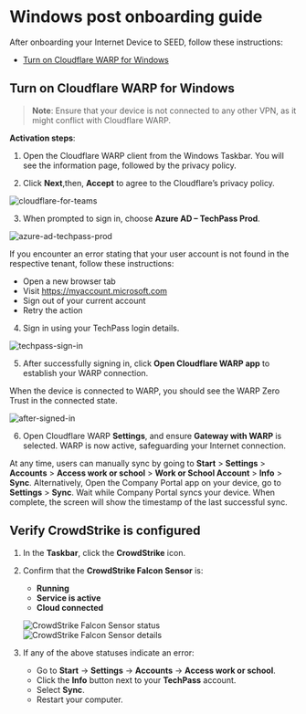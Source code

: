 # Windows post onboarding guide

After onboarding your Internet Device to SEED, follow these instructions:

- [Turn on Cloudflare WARP for Windows](#turn-on-cloudflare-warp-for-windows)

## Turn on Cloudflare WARP for Windows

>**Note**: Ensure that your device is not connected to any other VPN, as it might conflict with Cloudflare WARP.

**Activation steps**:

1. Open the Cloudflare WARP client from the Windows Taskbar. You will see the information page, followed by the privacy policy.

2. Click **Next**,then, **Accept** to agree to the Cloudflare’s privacy policy.

  ![cloudflare-for-teams](../images/cloudflare-warp-windows/cloudflare-for-teams.png ':size=50%')

3. When prompted to sign in, choose **Azure AD – TechPass Prod**.

  ![azure-ad-techpass-prod](../images/cloudflare-warp-windows/azure-ad-techpass-prod.png ':size=50%')

If you encounter an error stating that your user account is not found in the respective tenant, follow these instructions:

- Open a new browser tab
- Visit https://myaccount.microsoft.com
- Sign out of your current account
- Retry the action

4. Sign in using your TechPass login details.

  ![techpass-sign-in](../images/cloudflare-warp-macos/techpass-sign-in.png ':size=50%')

5. After successfully signing in, click **Open Cloudflare WARP app** to establish your WARP connection.

  When the device is connected to WARP, you should see the WARP Zero Trust in the connected state.
  
  ![after-signed-in](../images/cloudflare-warp-windows/after-signed-in.png ':size=50%')

6. Open Cloudflare WARP **Settings**, and ensure **Gateway with WARP** is selected. WARP is now active, safeguarding your Internet connection.



At any time, users can manually sync by going to **Start** > **Settings** > **Accounts** > **Access work or school** > **Work or School Account** > **Info** > **Sync**. Alternatively, Open the Company Portal app on your device, go to **Settings** > **Sync**. Wait while Company Portal syncs your device. When complete, the screen will show the timestamp of the last successful sync.

## Verify CrowdStrike is configured

1. In the **Taskbar**, click the **CrowdStrike** icon.
2. Confirm that the **CrowdStrike Falcon Sensor** is:
   - **Running**
   - **Service is active**
   - **Cloud connected**  

   ![CrowdStrike Falcon Sensor status](../images/winimage-4.png)  
   ![CrowdStrike Falcon Sensor details](../images/winimage-5.png)

3. If any of the above statuses indicate an error:
   - Go to **Start** → **Settings** → **Accounts** → **Access work or school**.
   - Click the **Info** button next to your **TechPass** account.
   - Select **Sync**.
   - Restart your computer.















